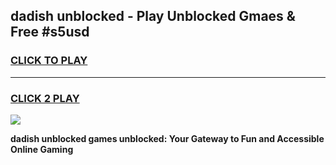 
## dadish unblocked - Play Unblocked Gmaes & Free #s5usd
<h3>
<a href="https://news.freeplayer.one?title=dadish_unblocked&ref=24F">CLICK TO PLAY</a></h3>
<hr>

<h3>
<a href="https://news.freeplayer.one?title=dadish_unblocked&ref=24F">CLICK 2 PLAY</a>
  
</h3>

<a href="https://news.freeplayer.one?title=dadish_unblocked&ref=24F/"><img src="https://clearcache.store/games.png"></a>


**dadish unblocked games unblocked: Your Gateway to Fun and Accessible Online Gaming**
